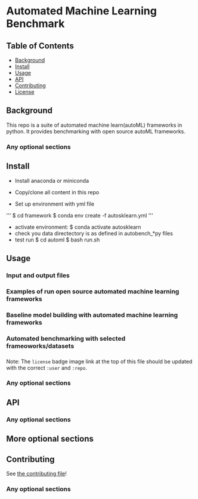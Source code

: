 # Automated Machine Learning Benchmark

## Table of Contents

- [Background](#background)
- [Install](#install)
- [Usage](#usage)
- [API](#api)
- [Contributing](#contributing)
- [License](#license)

## Background

This repo is a suite of automated machine learn(autoML) frameworks in python. It provides benchmarking with open source autoML frameworks.

### Any optional sections

## Install

- Install anaconda or miniconda

- Copy/clone all content in this repo
- Set up environment with yml file

''' $ cd framework
  $ conda env create -f autosklearn.yml
'''

- activate environment:
  \$ conda activate autosklearn
- check you data directectory is as defined in autobench\_\*py files
- test run
  $ cd automl
  $ bash run.sh

## Usage

### Input and output files

### Examples of run open source automated machine learning frameworks

### Baseline model building with automated machine learning frameworks

### Automated benchmarking with selected frameoworks/datasets

###

Note: The `license` badge image link at the top of this file should be updated with the correct `:user` and `:repo`.

### Any optional sections

## API

### Any optional sections

## More optional sections

## Contributing

See [the contributing file](CONTRIBUTING.md)!

### Any optional sections

